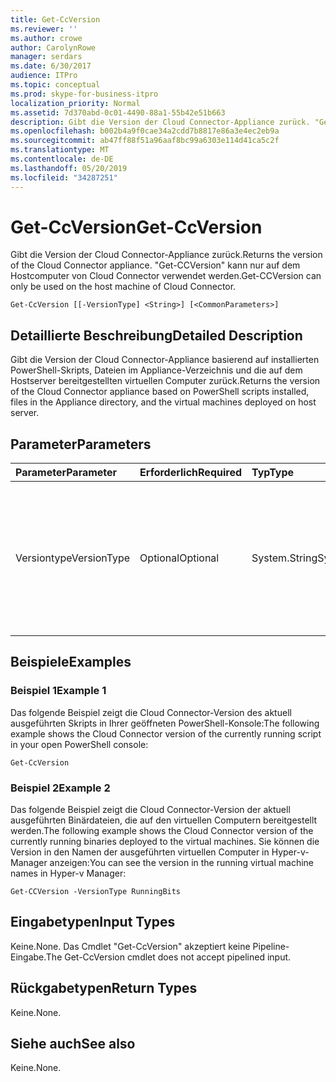 ```yaml
---
title: Get-CcVersion
ms.reviewer: ''
ms.author: crowe
author: CarolynRowe
manager: serdars
ms.date: 6/30/2017
audience: ITPro
ms.topic: conceptual
ms.prod: skype-for-business-itpro
localization_priority: Normal
ms.assetid: 7d370abd-0c01-4490-88a1-55b42e51b663
description: Gibt die Version der Cloud Connector-Appliance zurück. "Get-CCVersion" kann nur auf dem Hostcomputer von Cloud Connector verwendet werden.
ms.openlocfilehash: b002b4a9f0cae34a2cdd7b8817e86a3e4ec2eb9a
ms.sourcegitcommit: ab47ff88f51a96aaf8bc99a6303e114d41ca5c2f
ms.translationtype: MT
ms.contentlocale: de-DE
ms.lasthandoff: 05/20/2019
ms.locfileid: "34287251"
---
```

# <a name="get-ccversion"></a><span data-ttu-id="d2e8a-104">Get-CcVersion</span><span class="sxs-lookup"><span data-stu-id="d2e8a-104">Get-CcVersion</span></span>
 
<span data-ttu-id="d2e8a-105">Gibt die Version der Cloud Connector-Appliance zurück.</span><span class="sxs-lookup"><span data-stu-id="d2e8a-105">Returns the version of the Cloud Connector appliance.</span></span> <span data-ttu-id="d2e8a-106">"Get-CCVersion" kann nur auf dem Hostcomputer von Cloud Connector verwendet werden.</span><span class="sxs-lookup"><span data-stu-id="d2e8a-106">Get-CCVersion can only be used on the host machine of Cloud Connector.</span></span>
  
```
Get-CcVersion [[-VersionType] <String>] [<CommonParameters>]
```

## <a name="detailed-description"></a><span data-ttu-id="d2e8a-107">Detaillierte Beschreibung</span><span class="sxs-lookup"><span data-stu-id="d2e8a-107">Detailed Description</span></span>

<span data-ttu-id="d2e8a-108">Gibt die Version der Cloud Connector-Appliance basierend auf installierten PowerShell-Skripts, Dateien im Appliance-Verzeichnis und die auf dem Hostserver bereitgestellten virtuellen Computer zurück.</span><span class="sxs-lookup"><span data-stu-id="d2e8a-108">Returns the version of the Cloud Connector appliance based on PowerShell scripts installed, files in the Appliance directory, and the virtual machines deployed on host server.</span></span>
  
## <a name="parameters"></a><span data-ttu-id="d2e8a-109">Parameter</span><span class="sxs-lookup"><span data-stu-id="d2e8a-109">Parameters</span></span>

|<span data-ttu-id="d2e8a-110">**Parameter**</span><span class="sxs-lookup"><span data-stu-id="d2e8a-110">**Parameter**</span></span>|<span data-ttu-id="d2e8a-111">**Erforderlich**</span><span class="sxs-lookup"><span data-stu-id="d2e8a-111">**Required**</span></span>|<span data-ttu-id="d2e8a-112">**Typ**</span><span class="sxs-lookup"><span data-stu-id="d2e8a-112">**Type**</span></span>|<span data-ttu-id="d2e8a-113">**Beschreibung**</span><span class="sxs-lookup"><span data-stu-id="d2e8a-113">**Description**</span></span>|
|:-----|:-----|:-----|:-----|
|<span data-ttu-id="d2e8a-114">Versiontype</span><span class="sxs-lookup"><span data-stu-id="d2e8a-114">VersionType</span></span>  <br/> |<span data-ttu-id="d2e8a-115">Optional</span><span class="sxs-lookup"><span data-stu-id="d2e8a-115">Optional</span></span>  <br/> |<span data-ttu-id="d2e8a-116">System.String</span><span class="sxs-lookup"><span data-stu-id="d2e8a-116">System.String</span></span>  <br/> |<span data-ttu-id="d2e8a-117">Der Typ der Version.</span><span class="sxs-lookup"><span data-stu-id="d2e8a-117">Type of version.</span></span> <span data-ttu-id="d2e8a-118">Der Wert des Parameters kann RunningScripts, RunningBits, BackupBits oder alle sein.</span><span class="sxs-lookup"><span data-stu-id="d2e8a-118">Value of parameter can be RunningScripts, RunningBits, BackupBits or All.</span></span> <span data-ttu-id="d2e8a-119">Der Standardwert ist RunningScripts.</span><span class="sxs-lookup"><span data-stu-id="d2e8a-119">Default value is RunningScripts.</span></span>  <br/> |
   
## <a name="examples"></a><span data-ttu-id="d2e8a-120">Beispiele</span><span class="sxs-lookup"><span data-stu-id="d2e8a-120">Examples</span></span>
<span data-ttu-id="d2e8a-121"><a name="Examples"> </a></span><span class="sxs-lookup"><span data-stu-id="d2e8a-121"></span></span>

### <a name="example-1"></a><span data-ttu-id="d2e8a-122">Beispiel 1</span><span class="sxs-lookup"><span data-stu-id="d2e8a-122">Example 1</span></span>

<span data-ttu-id="d2e8a-123">Das folgende Beispiel zeigt die Cloud Connector-Version des aktuell ausgeführten Skripts in Ihrer geöffneten PowerShell-Konsole:</span><span class="sxs-lookup"><span data-stu-id="d2e8a-123">The following example shows the Cloud Connector version of the currently running script in your open PowerShell console:</span></span>
  
```
Get-CcVersion
```

### <a name="example-2"></a><span data-ttu-id="d2e8a-124">Beispiel 2</span><span class="sxs-lookup"><span data-stu-id="d2e8a-124">Example 2</span></span>

<span data-ttu-id="d2e8a-125">Das folgende Beispiel zeigt die Cloud Connector-Version der aktuell ausgeführten Binärdateien, die auf den virtuellen Computern bereitgestellt werden.</span><span class="sxs-lookup"><span data-stu-id="d2e8a-125">The following example shows the Cloud Connector version of the currently running binaries deployed to the virtual machines.</span></span> <span data-ttu-id="d2e8a-126">Sie können die Version in den Namen der ausgeführten virtuellen Computer in Hyper-v-Manager anzeigen:</span><span class="sxs-lookup"><span data-stu-id="d2e8a-126">You can see the version in the running virtual machine names in Hyper-v Manager:</span></span>
  
```
Get-CCVersion -VersionType RunningBits
```

## <a name="input-types"></a><span data-ttu-id="d2e8a-127">Eingabetypen</span><span class="sxs-lookup"><span data-stu-id="d2e8a-127">Input Types</span></span>
<span data-ttu-id="d2e8a-128"><a name="Examples"> </a></span><span class="sxs-lookup"><span data-stu-id="d2e8a-128"></span></span>

<span data-ttu-id="d2e8a-129">Keine.</span><span class="sxs-lookup"><span data-stu-id="d2e8a-129">None.</span></span> <span data-ttu-id="d2e8a-130">Das Cmdlet "Get-CcVersion" akzeptiert keine Pipeline-Eingabe.</span><span class="sxs-lookup"><span data-stu-id="d2e8a-130">The Get-CcVersion cmdlet does not accept pipelined input.</span></span>
  
## <a name="return-types"></a><span data-ttu-id="d2e8a-131">Rückgabetypen</span><span class="sxs-lookup"><span data-stu-id="d2e8a-131">Return Types</span></span>
<span data-ttu-id="d2e8a-132"><a name="Examples"> </a></span><span class="sxs-lookup"><span data-stu-id="d2e8a-132"></span></span>

<span data-ttu-id="d2e8a-133">Keine.</span><span class="sxs-lookup"><span data-stu-id="d2e8a-133">None.</span></span>
  
## <a name="see-also"></a><span data-ttu-id="d2e8a-134">Siehe auch</span><span class="sxs-lookup"><span data-stu-id="d2e8a-134">See also</span></span>
<span data-ttu-id="d2e8a-135"><a name="Examples"> </a></span><span class="sxs-lookup"><span data-stu-id="d2e8a-135"></span></span>

<span data-ttu-id="d2e8a-136">Keine.</span><span class="sxs-lookup"><span data-stu-id="d2e8a-136">None.</span></span>
  

